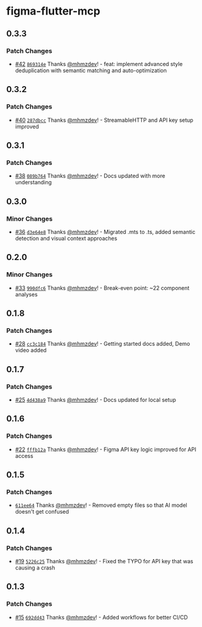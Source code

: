 # figma-flutter-mcp

## 0.3.3

### Patch Changes

- [#42](https://github.com/mhmzdev/figma-flutter-mcp/pull/42) [`869314e`](https://github.com/mhmzdev/figma-flutter-mcp/commit/869314e16a2a393ddba22383a8e576161901ab71) Thanks [@mhmzdev](https://github.com/mhmzdev)! - feat: implement advanced style deduplication with semantic matching and auto-optimization

## 0.3.2

### Patch Changes

- [#40](https://github.com/mhmzdev/figma-flutter-mcp/pull/40) [`287dbcc`](https://github.com/mhmzdev/figma-flutter-mcp/commit/287dbcc3a25040fe0f1f05aaf6374472683b8cba) Thanks [@mhmzdev](https://github.com/mhmzdev)! - StreamableHTTP and API key setup improved

## 0.3.1

### Patch Changes

- [#38](https://github.com/mhmzdev/figma-flutter-mcp/pull/38) [`089b764`](https://github.com/mhmzdev/figma-flutter-mcp/commit/089b7647d5e4e37452b973ba521fb3bc878427dd) Thanks [@mhmzdev](https://github.com/mhmzdev)! - Docs updated with more understanding

## 0.3.0

### Minor Changes

- [#36](https://github.com/mhmzdev/figma-flutter-mcp/pull/36) [`d3e64e8`](https://github.com/mhmzdev/figma-flutter-mcp/commit/d3e64e8c3a64d07deed0c2102b79bd9e2c51cfc3) Thanks [@mhmzdev](https://github.com/mhmzdev)! - Migrated .mts to .ts, added semantic detection and visual context approaches

## 0.2.0

### Minor Changes

- [#33](https://github.com/mhmzdev/figma-flutter-mcp/pull/33) [`990dfc6`](https://github.com/mhmzdev/figma-flutter-mcp/commit/990dfc6070a64131182df9371ad94b7d5fb114ab) Thanks [@mhmzdev](https://github.com/mhmzdev)! - Break-even point: ~22 component analyses

## 0.1.8

### Patch Changes

- [#28](https://github.com/mhmzdev/figma-flutter-mcp/pull/28) [`cc3c184`](https://github.com/mhmzdev/figma-flutter-mcp/commit/cc3c18489fc40bb9849671710b0b97dd95bc2a31) Thanks [@mhmzdev](https://github.com/mhmzdev)! - Getting started docs added, Demo video added

## 0.1.7

### Patch Changes

- [#25](https://github.com/mhmzdev/figma-flutter-mcp/pull/25) [`4d438a9`](https://github.com/mhmzdev/figma-flutter-mcp/commit/4d438a95f6ba703a971b2c5dceb0af8d245d78c8) Thanks [@mhmzdev](https://github.com/mhmzdev)! - Docs updated for local setup

## 0.1.6

### Patch Changes

- [#22](https://github.com/mhmzdev/figma-flutter-mcp/pull/22) [`fffb12a`](https://github.com/mhmzdev/figma-flutter-mcp/commit/fffb12ab10b281f632a6506c5cb5053a039c57e7) Thanks [@mhmzdev](https://github.com/mhmzdev)! - Figma API key logic improved for API access

## 0.1.5

### Patch Changes

- [`611ee64`](https://github.com/mhmzdev/figma-flutter-mcp/commit/611ee646d684925808ae9191ba851c9a86cb1d7b) Thanks [@mhmzdev](https://github.com/mhmzdev)! - Removed empty files so that AI model doesn't get confused

## 0.1.4

### Patch Changes

- [#19](https://github.com/mhmzdev/figma-flutter-mcp/pull/19) [`5226c25`](https://github.com/mhmzdev/figma-flutter-mcp/commit/5226c250a19b96d4664ab80805f3efac7c0c4b75) Thanks [@mhmzdev](https://github.com/mhmzdev)! - Fixed the TYPO for API key that was causing a crash

## 0.1.3

### Patch Changes

- [#15](https://github.com/mhmzdev/figma-flutter-mcp/pull/15) [`692dd43`](https://github.com/mhmzdev/figma-flutter-mcp/commit/692dd43b364f50055cf577715dd7921e430f05a1) Thanks [@mhmzdev](https://github.com/mhmzdev)! - Added workflows for better CI/CD
